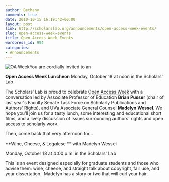 ```yaml
---
author: Bethany
comments: true
date: 2010-10-15 16:19:42+00:00
layout: post
link: http://scholarslab.org/announcements/open-access-week-events/
slug: open-access-week-events
title: Open Access Week Events
wordpress_id: 994
categories:
- Announcements
---
```


![OA Week](http://www2.lib.virginia.edu/scholarslab/images/OA120-240webbanner.jpg)You are cordially invited to an

**Open Access Week Luncheon**
Monday, October 18 at noon in the Scholars' Lab

The Scholars’ Lab is proud to celebrate [Open Access Week](http://openaccessweek.org) with a conversation led by Associate Professor of Education **Brian Pusser** (chair of last year's Faculty Senate Task Force on Scholarly Publications and Authors' Rights), and UVa Associate General Counsel **Madelyn Wessel**.  We hope you’ll join us for a tasty lunch, some interesting and educational short films, and a lively discussion of issues surrounding authors' rights and open access to scholarly work.

Then, come back that very afternoon for...

**Wine, Cheese, & Legalese **
with Madelyn Wessel

Monday, October 18 at 4:00 p.m. in the  Scholars' Lab

This is an event designed especially for graduate students and those who advise them: wine, cheese, and straight talk about copyright, fair use, and your dissertation.  Madelyn has a story or two that will curl your hair.
